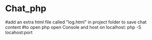 # Chat_php
#add an extra html file called "log.html" in project folder to save chat content
#to open php open Console and host on localhost: php -S locahost:port
